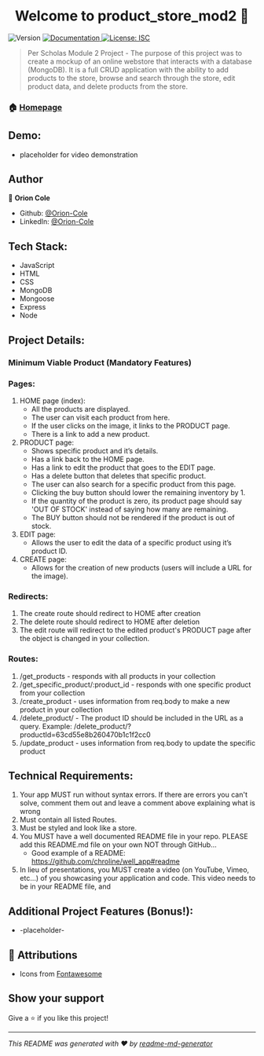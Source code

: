 <h1 align="center">Welcome to product_store_mod2 👋</h1>
<p>
  <img alt="Version" src="https://img.shields.io/badge/version-1.0.0-blue.svg?cacheSeconds=2592000" />
  <a href="https://github.com/Orion-Cole/Product-Store-MOD-2-PROJECT-/blob/master/README.md" target="_blank">
    <img alt="Documentation" src="https://img.shields.io/badge/documentation-yes-brightgreen.svg" />
  </a>
  <a href="#" target="_blank">
    <img alt="License: ISC" src="https://img.shields.io/badge/License-ISC-yellow.svg" />
  </a>
</p>

> Per Scholas Module 2 Project - The purpose of this project was to create a mockup of an online webstore that interacts with a database (MongoDB). It is a full CRUD application with the ability to add products to the store, browse and search through the store, edit product data, and delete products from the store.


### 🏠 [Homepage](https://github.com/Orion-Cole/Product-Store-MOD-2-PROJECT-)

## Demo:
- placeholder for video demonstration


## Author

👤 **Orion Cole**

* Github: [@Orion-Cole](https://github.com/Orion-Cole)
* LinkedIn: [@Orion-Cole](www.linkedin.com/in/orion-cole-8524b6246)

## Tech Stack:

- JavaScript
- HTML
- CSS
- MongoDB
- Mongoose
- Express
- Node

## Project Details:

### Minimum Viable Product (Mandatory Features)

### Pages:

1. HOME page (index):
   - All the products are displayed.
   - The user can visit each product from here.
   - If the user clicks on the image, it links to the PRODUCT page.
   - There is a link to add a new product.
2. PRODUCT page:
   - Shows specific product and it’s details.
   - Has a link back to the HOME page.
   - Has a link to edit the product that goes to the EDIT page.
   - Has a delete button that deletes that specific product.
   - The user can also search for a specific product from this page.
   - Clicking the buy button should lower the remaining inventory by 1.
   - If the quantity of the product is zero, its product page should say 'OUT OF STOCK' instead of saying how many are remaining.
   - The BUY button should not be rendered if the product is out of stock.
3. EDIT page:
   - Allows the user to edit the data of a specific product using it’s product ID.
4. CREATE page:
   - Allows for the creation of new products (users will include a URL for the image).

### Redirects:

1. The create route should redirect to HOME after creation
2. The delete route should redirect to HOME after deletion
3. The edit route will redirect to the edited product's PRODUCT page after the object is changed in your collection.

### Routes:

1. /get_products - responds with all products in your collection
2. /get_specific_product/:product_id - responds with one specific product from your collection
3. /create_product - uses information from req.body to make a new product in your collection
4. /delete_product/ - The product ID should be included in the URL as a query. Example: /delete_product/?productId=63cd55e8b260470b1c1f2cc0
5. /update_product - uses information from req.body to update the specific product

## Technical Requirements:

1. Your app MUST run without syntax errors. If there are errors you can't solve, comment them out and leave a comment above explaining what is wrong
2. Must contain all listed Routes.
3. Must be styled and look like a store.
4. You MUST have a well documented README file in your repo. PLEASE add this README.md file on your own NOT through GitHub…
    - Good example of a README: https://github.com/chroline/well_app#readme
5. In lieu of presentations, you MUST create a video (on YouTube, Vimeo, etc...) of you showcasing your application and code. This video needs to be in your README file, and

## Additional Project Features (Bonus!):
- -placeholder-

## 🙏 Attributions
- Icons from [Fontawesome](https://fontawesome.com)

## Show your support

Give a ⭐️ if you like this project!

***
_This README was generated with ❤️ by [readme-md-generator](https://github.com/kefranabg/readme-md-generator)_